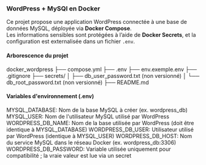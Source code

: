 ### WordPress + MySQl en Docker 
Ce projet propose une application WordPress connectée à une base de données MySQL, déployée via **Docker Compose**.  
Les informations sensibles sont protégées à l’aide de **Docker Secrets**, et la configuration est externalisée dans un fichier `.env`.

#### Arborescence du projet 
docker_wordpress
├── compose.yml
├── .env
├── env.exemple.env
├── .gitignore 
├── secrets/
│   ├── db_user_password.txt (non versionné)
│   └── db_root_password.txt (non versionné)
├── README.md

#### Variables d'environnement (.env)
MYSQL_DATABASE: Nom de la base MySQL à créer (ex. wordpress_db)
MYSQL_USER: Nom de l'utilisateur MySQL utilisé par WordPress
WORDPRESS_DB_NAME: Nom de la base utilisée par WordPress (doit être identique à MYSQL_DATABASE)
WORDPRESS_DB_USER: Utilisateur utilisé par WordPress (identique à MYSQL_USER)
WORDPRESS_DB_HOST: Nom du service MySQL dans le réseau Docker (ex. wordpress_db:3306)
WORDPRESS_DB_PASSWORD: Variable utilisée uniquement pour compatibilité ; la vraie valeur est lue via un secret





